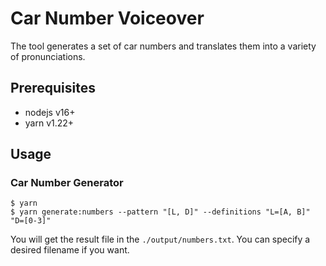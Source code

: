 # Car Number Voiceover

The tool generates a set of car numbers and translates them into a
variety of pronunciations.

## Prerequisites

* nodejs v16+
* yarn v1.22+

## Usage

### Car Number Generator

```shell
$ yarn
$ yarn generate:numbers --pattern "[L, D]" --definitions "L=[A, B]" "D=[0-3]"
```

You will get the result file in the `./output/numbers.txt`. You can
specify a desired filename if you want.